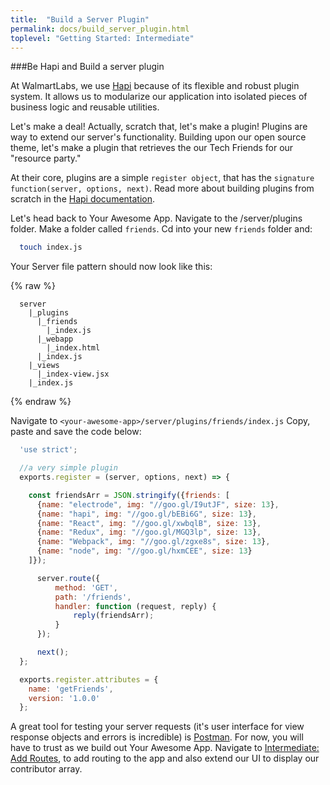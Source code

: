 ```yaml
---
title:  "Build a Server Plugin"
permalink: docs/build_server_plugin.html
toplevel: "Getting Started: Intermediate"
---
```


###Be Hapi and Build a server plugin

At WalmartLabs, we use [Hapi](http://hapijs.com/) because of its flexible and robust plugin system. It allows us to modularize our application into isolated pieces of business logic and reusable utilities.

Let's make a deal! Actually, scratch that, let's make a plugin! Plugins are way to extend our server's functionality. Building upon our open source theme, let's make a plugin that retrieves the our Tech Friends for our "resource party."


At their core, plugins are a simple `register object`, that has the `signature function(server, options, next)`. Read more about building plugins from scratch in the [Hapi documentation](http://hapijs.com/tutorials/plugins).

Let's head back to Your Awesome App. Navigate to the <your-awesome-app>/server/plugins folder. Make a folder called `friends`. Cd into your new `friends` folder and:

```bash
  touch index.js
```
Your Server file pattern should now look like this:

{% raw  %}
```
  server
    |_plugins
      |_friends
        |_index.js
      |_webapp
        |_index.html
      |_index.js
    |_views
      |_index-view.jsx
    |_index.js
```
{% endraw %}

Navigate to `<your-awesome-app>/server/plugins/friends/index.js` Copy, paste and save the code below:

```javascript
  'use strict';

  //a very simple plugin
  exports.register = (server, options, next) => {

    const friendsArr = JSON.stringify({friends: [
      {name: "electrode", img: "//goo.gl/I9utJF", size: 13},
      {name: "hapi", img: "//goo.gl/bEBi6G", size: 13},
      {name: "React", img: "//goo.gl/xwbqlB", size: 13},
      {name: "Redux", img: "//goo.gl/MGQ3lp", size: 13},
      {name: "Webpack", img: "//goo.gl/zgxe8s", size: 13},
      {name: "node", img: "//goo.gl/hxmCEE", size: 13}
    ]});

      server.route({
          method: 'GET',
          path: '/friends',
          handler: function (request, reply) {
              reply(friendsArr);
          }
      });

      next();
  };

  exports.register.attributes = {
    name: 'getFriends',
    version: '1.0.0'
  };

```

A great tool for testing your server requests (it's user interface for view response objects and errors is incredible) is [Postman](https://www.getpostman.com/). For now, you will have to trust as we build out Your Awesome App. Navigate to [Intermediate: Add Routes](add_routes.html), to add routing to the app and also extend our UI to display our contributor array.
